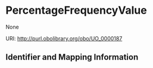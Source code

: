# PercentageFrequencyValue

None

URI: http://purl.obolibrary.org/obo/UO_0000187







## Identifier and Mapping Information





